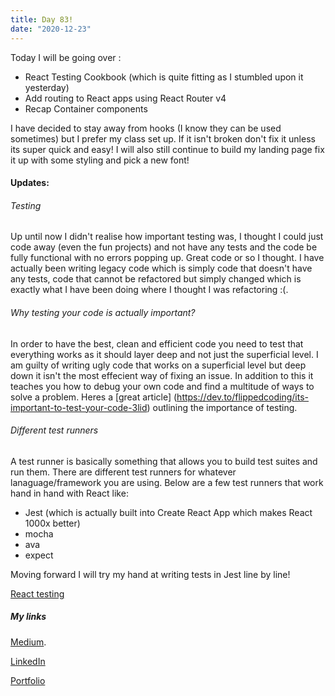 ```yaml
---
title: Day 83!
date: "2020-12-23"
---
```


Today I will be going over : 
- React Testing Cookbook (which is quite fitting as I stumbled upon it yesterday)
- Add routing to React apps using React Router v4
- Recap Container components

I have decided to stay away from hooks (I know they can be used sometimes) but I prefer my class set up. If it isn't broken don't fix it unless its super quick and easy! 
I will also still continue to build my landing page fix it up with some styling and pick a new font!

#### Updates:

###### Testing

Up until now I didn't realise how important testing was, I thought I could just code away (even the fun projects) and not have any tests and the code be fully functional with no errors popping up. Great code or so I thought. I have actually been writing legacy code which is simply code that doesn't have any tests, code that cannot be refactored but simply changed which is exactly what I have been doing where I thought I was refactoring :(. 

###### Why testing your code is actually important?

In order to have the best, clean and efficient code you need to test that everything works as it should layer deep and not just the superficial level. I am guilty of writing ugly code that works on a superficial level but deep down it isn't the most effecient way of fixing an issue. In addition to this it teaches you how to debug your own code and find a multitude of ways to solve a problem.
Heres a [great article] (https://dev.to/flippedcoding/its-important-to-test-your-code-3lid) outlining the importance of testing.

###### Different test runners 
A test runner is basically something that allows you to build test suites and run them. 
There are different test runners for whatever lanaguage/framework you are using.
Below are a few test runners that work hand in hand with React like:
- Jest (which is actually built into Create React App which makes React 1000x better)
- mocha
- ava
- expect

Moving forward I will try my hand at writing tests in Jest line by line!


[React testing](https://reactjs.org/docs/testing.html)




##### My links 
[Medium](https://medium.com/@kalemajoanna).

[LinkedIn](https://www.linkedin.com/in/joanna-e-kalema-a5a5b4136/)

[Portfolio](https://joannathedeveloper.netlify.app/)


